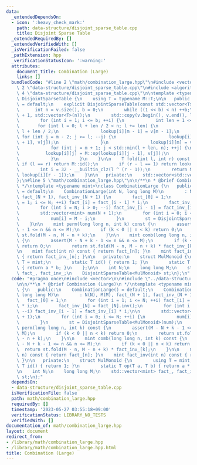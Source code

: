 ```yaml
---
data:
  _extendedDependsOn:
  - icon: ':heavy_check_mark:'
    path: data-structure/disjoint_sparse_table.cpp
    title: Disjoint Sparse Table
  _extendedRequiredBy: []
  _extendedVerifiedWith: []
  _isVerificationFailed: false
  _pathExtension: hpp
  _verificationStatusIcon: ':warning:'
  attributes:
    document_title: Combination (Large)
    links: []
  bundledCode: "#line 2 \"math/combination_large.hpp\"\n#include <vector>\n\n#line\
    \ 2 \"data-structure/disjoint_sparse_table.cpp\"\n#include <algorithm>\n#line\
    \ 4 \"data-structure/disjoint_sparse_table.cpp\"\n\ntemplate <typename M>\nclass\
    \ DisjointSparseTable {\n    using T = typename M::T;\n\n   public:\n    DisjointSparseTable()\
    \ = default;\n    explicit DisjointSparseTable(const std::vector<T>& v) {\n  \
    \      int n = v.size(), b = 0;\n        while ((1 << b) < n) ++b;\n        lookup.resize(b\
    \ + 1, std::vector<T>(n));\n        std::copy(v.begin(), v.end(), lookup[0].begin());\n\
    \        for (int i = 1; i <= b; ++i) {\n            int len = 1 << i;\n     \
    \       for (int l = 0; l + len / 2 < n; l += len) {\n                int m =\
    \ l + len / 2;\n                lookup[i][m - 1] = v[m - 1];\n               \
    \ for (int j = m - 2; j >= l; --j) {\n                    lookup[i][j] = M::op(lookup[i][j\
    \ + 1], v[j]);\n                }\n                lookup[i][m] = v[m];\n    \
    \            for (int j = m + 1; j < std::min(l + len, n); ++j) {\n          \
    \          lookup[i][j] = M::op(lookup[i][j - 1], v[j]);\n                }\n\
    \            }\n        }\n    }\n\n    T fold(int l, int r) const {\n       \
    \ if (l == r) return M::id();\n        if (r - l == 1) return lookup[0][l];\n\
    \        int i = 32 - __builtin_clz(l ^ (r - 1));\n        return M::op(lookup[i][l],\
    \ lookup[i][r - 1]);\n    }\n\n   private:\n    std::vector<std::vector<T>> lookup;\n\
    };\n#line 5 \"math/combination_large.hpp\"\n\n/**\n * @brief Combination (Large)\n\
    \ */\ntemplate <typename mint>\nclass CombinationLarge {\n   public:\n    CombinationLarge()\
    \ = default;\n    CombinationLarge(int N, long long M)\n        : N(N), M(M),\
    \ fact_(N + 1), fact_inv_(N + 1) {\n        fact_[0] = 1;\n        for (int i\
    \ = 1; i <= N; ++i) fact_[i] = fact_[i - 1] * i;\n        fact_inv_[N] = fact_[N].inv();\n\
    \        for (int i = N; i > 0; --i) fact_inv_[i - 1] = fact_inv_[i] * i;\n\n\
    \        std::vector<mint> num(N + 1);\n        for (int i = 0; i <= N; ++i) {\n\
    \            num[i] = M - i;\n        }\n        st = DisjointSparseTable<MulMonoid>(num);\n\
    \    }\n\n    mint perm(long long n, int k) const {\n        assert(M - N + k\
    \ - 1 <= n && n <= M);\n        if (k < 0 || n < k) return 0;\n        return\
    \ st.fold(M - n, M - n + k);\n    }\n\n    mint comb(long long n, int k) const\
    \ {\n        assert(M - N + k - 1 <= n && n <= M);\n        if (k < 0 || n < k)\
    \ return 0;\n        return st.fold(M - n, M - n + k) * fact_inv_[k];\n    }\n\
    \n    mint fact(int n) const { return fact_[n]; }\n    mint fact_inv(int n) const\
    \ { return fact_inv_[n]; }\n\n   private:\n    struct MulMonoid {\n        using\
    \ T = mint;\n        static T id() { return 1; }\n        static T op(T a, T b)\
    \ { return a * b; }\n    };\n\n    int N;\n    long long M;\n    std::vector<mint>\
    \ fact_, fact_inv_;\n    DisjointSparseTable<MulMonoid> st;\n};\n"
  code: "#pragma once\n#include <vector>\n\n#include \"../data-structure/disjoint_sparse_table.cpp\"\
    \n\n/**\n * @brief Combination (Large)\n */\ntemplate <typename mint>\nclass CombinationLarge\
    \ {\n   public:\n    CombinationLarge() = default;\n    CombinationLarge(int N,\
    \ long long M)\n        : N(N), M(M), fact_(N + 1), fact_inv_(N + 1) {\n     \
    \   fact_[0] = 1;\n        for (int i = 1; i <= N; ++i) fact_[i] = fact_[i - 1]\
    \ * i;\n        fact_inv_[N] = fact_[N].inv();\n        for (int i = N; i > 0;\
    \ --i) fact_inv_[i - 1] = fact_inv_[i] * i;\n\n        std::vector<mint> num(N\
    \ + 1);\n        for (int i = 0; i <= N; ++i) {\n            num[i] = M - i;\n\
    \        }\n        st = DisjointSparseTable<MulMonoid>(num);\n    }\n\n    mint\
    \ perm(long long n, int k) const {\n        assert(M - N + k - 1 <= n && n <=\
    \ M);\n        if (k < 0 || n < k) return 0;\n        return st.fold(M - n, M\
    \ - n + k);\n    }\n\n    mint comb(long long n, int k) const {\n        assert(M\
    \ - N + k - 1 <= n && n <= M);\n        if (k < 0 || n < k) return 0;\n      \
    \  return st.fold(M - n, M - n + k) * fact_inv_[k];\n    }\n\n    mint fact(int\
    \ n) const { return fact_[n]; }\n    mint fact_inv(int n) const { return fact_inv_[n];\
    \ }\n\n   private:\n    struct MulMonoid {\n        using T = mint;\n        static\
    \ T id() { return 1; }\n        static T op(T a, T b) { return a * b; }\n    };\n\
    \n    int N;\n    long long M;\n    std::vector<mint> fact_, fact_inv_;\n    DisjointSparseTable<MulMonoid>\
    \ st;\n};"
  dependsOn:
  - data-structure/disjoint_sparse_table.cpp
  isVerificationFile: false
  path: math/combination_large.hpp
  requiredBy: []
  timestamp: '2023-05-27 03:55:18+09:00'
  verificationStatus: LIBRARY_NO_TESTS
  verifiedWith: []
documentation_of: math/combination_large.hpp
layout: document
redirect_from:
- /library/math/combination_large.hpp
- /library/math/combination_large.hpp.html
title: Combination (Large)
---
```

